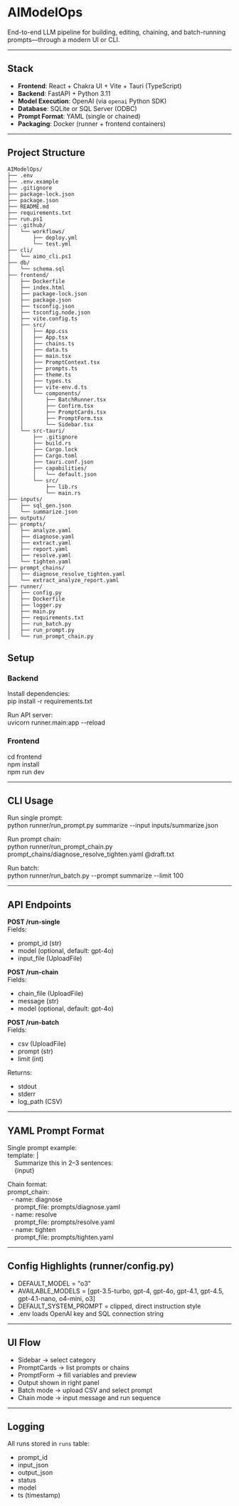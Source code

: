 # AIModelOps

End-to-end LLM pipeline for building, editing, chaining, and batch-running prompts—through a modern UI or CLI.

---

## Stack

- **Frontend**: React + Chakra UI + Vite + Tauri (TypeScript)
- **Backend**: FastAPI + Python 3.11
- **Model Execution**: OpenAI (via `openai` Python SDK)
- **Database**: SQLite or SQL Server (ODBC)
- **Prompt Format**: YAML (single or chained)
- **Packaging**: Docker (runner + frontend containers)

---

## Project Structure

```text
AIModelOps/
├── .env
├── .env.example
├── .gitignore
├── package-lock.json
├── package.json
├── README.md
├── requirements.txt
├── run.ps1
├── .github/
│   └── workflows/
│       ├── deploy.yml
│       └── test.yml
├── cli/
│   └── aimo_cli.ps1
├── db/
│   └── schema.sql
├── frontend/
│   ├── Dockerfile
│   ├── index.html
│   ├── package-lock.json
│   ├── package.json
│   ├── tsconfig.json
│   ├── tsconfig.node.json
│   ├── vite.config.ts
│   ├── src/
│   │   ├── App.css
│   │   ├── App.tsx
│   │   ├── chains.ts
│   │   ├── data.ts
│   │   ├── main.tsx
│   │   ├── PromptContext.tsx
│   │   ├── prompts.ts
│   │   ├── theme.ts
│   │   ├── types.ts
│   │   ├── vite-env.d.ts
│   │   └── components/
│   │       ├── BatchRunner.tsx
│   │       ├── Confirm.tsx
│   │       ├── PromptCards.tsx
│   │       ├── PromptForm.tsx
│   │       └── Sidebar.tsx
│   └── src-tauri/
│       ├── .gitignore
│       ├── build.rs
│       ├── Cargo.lock
│       ├── Cargo.toml
│       ├── tauri.conf.json
│       ├── capabilities/
│       │   └── default.json
│       └── src/
│           ├── lib.rs
│           └── main.rs
├── inputs/
│   ├── sql_gen.json
│   └── summarize.json
├── outputs/
├── prompts/
│   ├── analyze.yaml
│   ├── diagnose.yaml
│   ├── extract.yaml
│   ├── report.yaml
│   ├── resolve.yaml
│   └── tighten.yaml
├── prompt_chains/
│   ├── diagnose_resolve_tighten.yaml
│   └── extract_analyze_report.yaml
├── runner/
│   ├── config.py
│   ├── Dockerfile
│   ├── logger.py
│   ├── main.py
│   ├── requirements.txt
│   ├── run_batch.py
│   ├── run_prompt.py
│   └── run_prompt_chain.py
```


## Setup

### Backend

Install dependencies:  
pip install -r requirements.txt

Run API server:  
uvicorn runner.main:app --reload

### Frontend

cd frontend  
npm install  
npm run dev

---

## CLI Usage

Run single prompt:  
python runner/run_prompt.py summarize --input inputs/summarize.json

Run prompt chain:  
python runner/run_prompt_chain.py prompt_chains/diagnose_resolve_tighten.yaml @draft.txt

Run batch:  
python runner/run_batch.py --prompt summarize --limit 100

---

## API Endpoints

**POST /run-single**  
Fields:  
- prompt_id (str)  
- model (optional, default: gpt-4o)  
- input_file (UploadFile)

**POST /run-chain**  
Fields:  
- chain_file (UploadFile)  
- message (str)  
- model (optional, default: gpt-4o)

**POST /run-batch**  
Fields:  
- csv (UploadFile)  
- prompt (str)  
- limit (int)

Returns:  
- stdout  
- stderr  
- log_path (CSV)

---

## YAML Prompt Format

Single prompt example:  
template: |  
    Summarize this in 2–3 sentences:  
    {input}

Chain format:  
prompt_chain:  
  - name: diagnose  
    prompt_file: prompts/diagnose.yaml  
  - name: resolve  
    prompt_file: prompts/resolve.yaml  
  - name: tighten  
    prompt_file: prompts/tighten.yaml

---

## Config Highlights (runner/config.py)

- DEFAULT_MODEL = "o3"  
- AVAILABLE_MODELS = [gpt-3.5-turbo, gpt-4, gpt-4o, gpt-4.1, gpt-4.5, gpt-4.1-nano, o4-mini, o3]  
- DEFAULT_SYSTEM_PROMPT = clipped, direct instruction style  
- .env loads OpenAI key and SQL connection string

---

## UI Flow

- Sidebar → select category  
- PromptCards → list prompts or chains  
- PromptForm → fill variables and preview  
- Output shown in right panel  
- Batch mode → upload CSV and select prompt  
- Chain mode → input message and run sequence

---

## Logging

All runs stored in `runs` table:  
- prompt_id  
- input_json  
- output_json  
- status  
- model  
- ts (timestamp)
